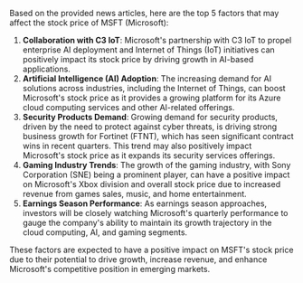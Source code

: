 Based on the provided news articles, here are the top 5 factors that may affect the stock price of MSFT (Microsoft):

1. **Collaboration with C3 IoT**: Microsoft's partnership with C3 IoT to propel enterprise AI deployment and Internet of Things (IoT) initiatives can positively impact its stock price by driving growth in AI-based applications.
2. **Artificial Intelligence (AI) Adoption**: The increasing demand for AI solutions across industries, including the Internet of Things, can boost Microsoft's stock price as it provides a growing platform for its Azure cloud computing services and other AI-related offerings.
3. **Security Products Demand**: Growing demand for security products, driven by the need to protect against cyber threats, is driving strong business growth for Fortinet (FTNT), which has seen significant contract wins in recent quarters. This trend may also positively impact Microsoft's stock price as it expands its security services offerings.
4. **Gaming Industry Trends**: The growth of the gaming industry, with Sony Corporation (SNE) being a prominent player, can have a positive impact on Microsoft's Xbox division and overall stock price due to increased revenue from games sales, music, and home entertainment.
5. **Earnings Season Performance**: As earnings season approaches, investors will be closely watching Microsoft's quarterly performance to gauge the company's ability to maintain its growth trajectory in the cloud computing, AI, and gaming segments.

These factors are expected to have a positive impact on MSFT's stock price due to their potential to drive growth, increase revenue, and enhance Microsoft's competitive position in emerging markets.